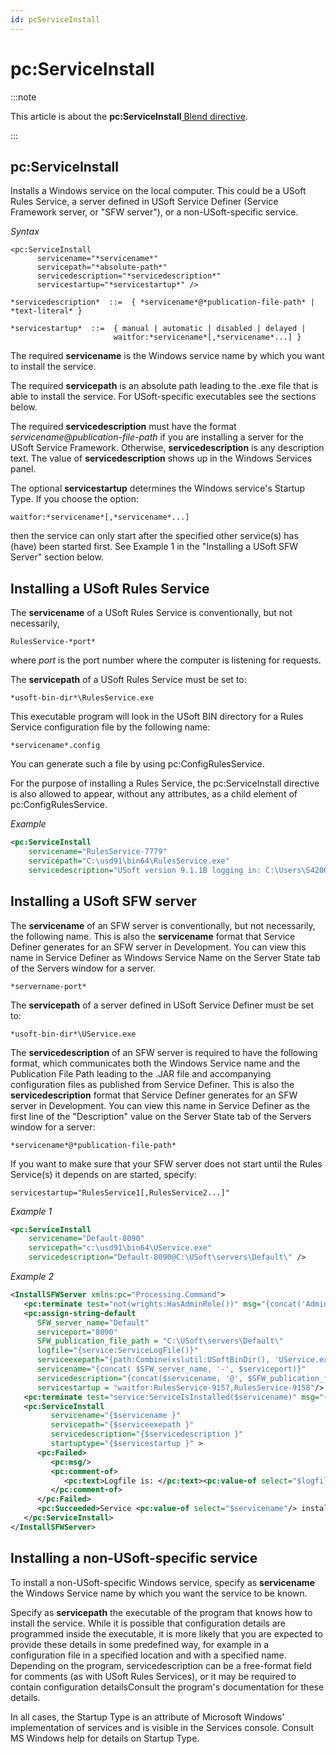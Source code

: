 ```yaml
---
id: pcServiceInstall
---
```


# pc:ServiceInstall




:::note

This article is about the **pc:ServiceInstall**[ Blend directive](/docs/Repositories/Blend_directives).

:::

## **pc:ServiceInstall**

Installs a Windows service on the local computer. This could be a USoft Rules Service, a server defined in USoft Service Definer (Service Framework server, or "SFW server"), or a non-USoft-specific service.

*Syntax*
 

```
<pc:ServiceInstall
      servicename="*servicename*"
      servicepath="*absolute-path*"
      servicedescription="*servicedescription*"
      servicestartup="*servicestartup*" />

*servicedescription*  ::=  { *servicename*@*publication-file-path* | *text-literal* }

*servicestartup*  ::=  { manual | automatic | disabled | delayed |
                       waitfor:*servicename*[,*servicename*...] }
```

The required **servicename** is the Windows service name by which you want to install the service.

The required **servicepath** is an absolute path leading to the .exe file that is able to install the service. For USoft-specific executables see the sections below.

The required **servicedescription** must have the format *servicename*@*publication-file-path* if you are installing a server for the USoft Service Framework. Otherwise, **servicedescription** is any description text. The value of **servicedescription** shows up in the Windows Services panel.

The optional **servicestartup** determines the Windows service's Startup Type. If you choose the option:

```
waitfor:*servicename*[,*servicename*...]
```

then the service can only start after the specified other service(s) has (have) been started first. See Example 1 in the "Installing a USoft SFW Server" section below.

## Installing a USoft Rules Service

The **servicename** of a USoft Rules Service is conventionally, but not necessarily,

```
RulesService-*port*
```

where *port* is the port number where the computer is listening for requests.

The **servicepath** of a USoft Rules Service must be set to:

```
*usoft-bin-dir*\RulesService.exe
```

This executable program will look in the USoft BIN directory for a Rules Service configuration file by the following name:

```
*servicename*.config
```

You can generate such a file by using pc:ConfigRulesService.

For the purpose of installing a Rules Service, the pc:ServiceInstall directive is also allowed to appear, without any attributes, as a child element of pc:ConfigRulesService.

*Example*

```xml
<pc:ServiceInstall
    servicename="RulesService-7779"
    servicepath="C:\usd91\bin64\RulesService.exe"
    servicedescription="USoft version 9.1.1B logging in: C:\Users\S4200\AppData\Local\Temp\USoft_logs\rules_service" />
```

## Installing a USoft SFW server

The **servicename** of an SFW server is conventionally, but not necessarily, the following name. This is also the **servicename** format that Service Definer generates for an SFW server in Development. You can view this name in Service Definer as Windows Service Name on the Server State tab of the Servers window for a server.

```
*servername-port*
```

The **servicepath** of a server defined in USoft Service Definer must be set to:

```
*usoft-bin-dir*\UService.exe
```

The **servicedescription** of an SFW server is required to have the following format, which communicates both the Windows Service name and the Publication File Path leading to the .JAR file and accompanying configuration files as published from Service Definer. This is also the **servicedescription** format that Service Definer generates for an SFW server in Development. You can view this name in Service Definer as the first line of the "Description" value on the Server State tab of the Servers window for a server:

```
*servicename*@*publication-file-path*
```

If you want to make sure that your SFW server does not start until the Rules Service(s) it depends on are started, specify:

```
servicestartup="RulesService1[,RulesService2...]"
```

*Example 1*

```xml
<pc:ServiceInstall
    servicename="Default-8090"
    servicepath="c:\usd91\bin64\UService.exe"
    servicedescription="Default-8090@C:\USoft\servers\Default\" />
```

*Example 2*

```xml
<InstallSFWServer xmlns:pc="Processing.Command">
   <pc:terminate test="not(wrights:HasAdminRole())" msg="{concat('Admin role is required. Available roles:', wrights:Roles())}"/>
   <pc:assign-string-default
      SFW_server_name="Default"
      serviceport="8090"
      SFW_publication_file_path = "C:\USoft\servers\Default\"
      logfile="{service:ServiceLogFile()}"
      serviceexepath="{path:Combine(xslutil:USoftBinDir(), 'UService.exe')}"
      servicename="{concat( $SFW_server_name, '-', $serviceport)}"
      servicedescription="{concat($servicename, '@', $SFW_publication_file_path)}"
      servicestartup = "waitfor:RulesService-9157,RulesService-9158"/>
   <pc:terminate test="service:ServiceIsInstalled($servicename)" msg="{concat('Service ', $servicename, ' is already installed.')}"/>
   <pc:ServiceInstall
         servicename="{$servicename }"
         servicepath="{$serviceexepath }"
         servicedescription="{$servicedescription }"
         startuptype="{$servicestartup }" >
      <pc:Failed>
         <pc:msg/>
         <pc:comment-of>
            <pc:text>Logfile is: </pc:text><pc:value-of select="$logfile"/>
         </pc:comment-of>
      </pc:Failed>
      <pc:Succeeded>Service <pc:value-of select="$servicename"/> installed successfully.</pc:Succeeded>
   </pc:ServiceInstall>   
</InstallSFWServer>
```

## Installing a non-USoft-specific service

To install a non-USoft-specific Windows service, specify as **servicename** the Windows Service name by which you want the service to be known.

Specify as **servicepath** the executable of the program that knows how to install the service. While it is possible that configuration details are programmed inside the executable, it is more likely that you are expected to provide these details in some predefined way, for example in a configuration file in a specified location and with a specified name. Depending on the program, servicedescription can be a free-format field for comments (as with USoft Rules Services), or it may be required to contain configuration detailsConsult the program's documentation for these details.

In all cases, the Startup Type is an attribute of Microsoft Windows' implementation of services and is visible in the Services console. Consult MS Windows help for details on Startup Type.